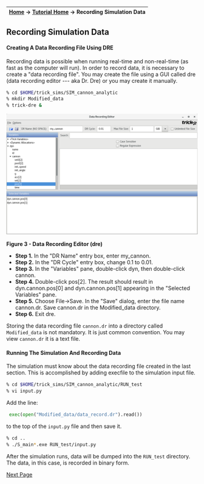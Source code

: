 | [Home](/trick) → [Tutorial Home](Tutorial) → Recording Simulation Data |
|----------------------------------------------------------------------|

<!-- Section -->
<a id=recording-simulation-data></a>
## Recording Simulation Data

<a id=creating-a-data-recording-file-using-dre></a>
#### Creating A Data Recording File Using DRE

Recording data is possible when running real-time and non-real-time (as fast as
the computer will run). In order to record data, it is necessary to create a
"data recording file". You may create the file using a GUI called dre (data
recording editor --- aka Dr. Dre) or you may create it manually.

```bash
% cd $HOME/trick_sims/SIM_cannon_analytic
% mkdir Modified_data
% trick-dre &
```

![Data Recording Editor](images/dre.png)

**Figure 3 - Data Recording Editor (dre)**

* **Step 1.** In the "DR Name" entry box, enter my_cannon.
* **Step 2.** In the "DR Cycle" entry box, change 0.1 to 0.01.
* **Step 3.** In the "Variables" pane, double-click dyn, then double-click cannon.
* **Step 4.** Double-click pos[2]. The result should result in  dyn.cannon.pos[0]
and dyn.cannon.pos[1] appearing in the "Selected Variables" pane.
* **Step 5.** Choose File->Save. In the "Save" dialog, enter the file name
cannon.dr. Save cannon.dr in the Modified_data directory.
* **Step 6.** Exit dre.

Storing the data recording file `cannon.dr` into a directory called `Modified_data`
is not mandatory. It is just common convention. You may view `cannon.dr` it is a
text file.

<a id=running-the-simulation-and-recording-data></a>
#### Running The Simulation And Recording Data

The simulation must know about the data recording file created in the last
section. This is accomplished by adding execfile to the simulation input file.

```bash
% cd $HOME/trick_sims/SIM_cannon_analytic/RUN_test
% vi input.py
```

Add the line:

```python
 exec(open("Modified_data/data_record.dr").read())
```
to the top of the `input.py` file and then save it.

```bash
% cd ..
% ./S_main*.exe RUN_test/input.py
```

After the simulation runs, data will be dumped into the `RUN_test` directory.
The data, in this case, is recorded in binary form.

[Next Page](ATutPlottingData)
